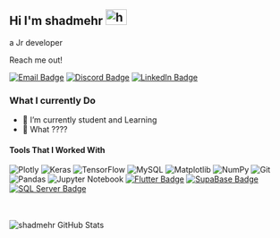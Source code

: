 ## Hi I'm shadmehr <img src="https://user-images.githubusercontent.com/1303154/88677602-1635ba80-d120-11ea-84d8-d263ba5fc3c0.gif" width="38px" height="28px" alt="hi">

a Jr developer

Reach me out!

[![Email Badge](https://img.shields.io/badge/-shadmehrmanoochehri%40gmail.com-0078D4?style=for-the-badge&logo=gmail&logoColor=white)](mailto:shadmehrmanoochehri@gmail.com)
[![Discord Badge](https://img.shields.io/badge/-Discord-7289DA?style=for-the-badge&logo=discord&logoColor=white)](https://discord.com/rexlygod)
[![LinkedIn Badge](https://img.shields.io/badge/-LinkedIn-0077B5?style=for-the-badge&logo=linkedin&logoColor=white)](https://www.linkedin.com/in/shadmehr-manoochehri-760a9a1b8/)

### What I currently Do

- 🔭 I’m currently student and Learning
- 🤔 What ????

#### Tools That I Worked With
![Plotly](https://img.shields.io/badge/Plotly-%233F4F75.svg?style=for-the-badge&logo=plotly&logoColor=white)
![Keras](https://img.shields.io/badge/Keras-%23D00000.svg?style=for-the-badge&logo=Keras&logoColor=white)
![TensorFlow](https://img.shields.io/badge/TensorFlow-%23FF6F00.svg?style=for-the-badge&logo=TensorFlow&logoColor=white)
![MySQL](https://img.shields.io/badge/mysql-%2300f.svg?style=for-the-badge&logo=mysql&logoColor=white)
![Matplotlib](https://img.shields.io/badge/Matplotlib-%23ffffff.svg?style=for-the-badge&logo=Matplotlib&logoColor=black)
![NumPy](https://img.shields.io/badge/numpy-%23013243.svg?style=for-the-badge&logo=numpy&logoColor=white)
![Git](https://img.shields.io/badge/git-%23F05033.svg?style=for-the-badge&logo=git&logoColor=white)
![Pandas](https://img.shields.io/badge/pandas-%23150458.svg?style=for-the-badge&logo=pandas&logoColor=white)
![Jupyter Notebook](https://img.shields.io/badge/jupyter-%23FA0F00.svg?style=for-the-badge&logo=jupyter&logoColor=white)
[![Flutter Badge](https://img.shields.io/badge/-Flutter-2FB8F6?style=for-the-badge&labelColor=gray&logo=flutter&logoColor=2FB8F6)](#)
[![SupaBase Badge](https://img.shields.io/badge/-SupaBase-38A169?style=for-the-badge&labelColor=gray&logo=SupaBase&logoColor=38A169)](#)
[![SQL Server Badge](https://img.shields.io/badge/-SQL%20Server-CC2927?style=for-the-badge&labelColor=white&logo=microsoft-sql-server&logoColor=CC2927)](#)
<br>
<br>
<br>

![shadmehr GitHub Stats](https://github-readme-stats.vercel.app/api?username=RexGod&hide=prs&show_icons=true&theme=dracula)
